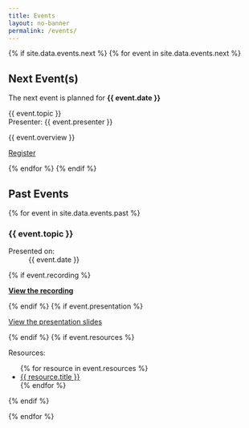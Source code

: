 ```yaml
---
title: Events
layout: no-banner
permalink: /events/
---
```


{% if site.data.events.next %}
{% for event in site.data.events.next %}
<div class="well">
    <h2 id="next-event">Next Event(s)</h2>
    <p class="lead">The next event is planned for <strong>{{ event.date }}</strong></p>
    <p>{{ event.topic }}<br />Presenter: {{ event.presenter }}</p>
	<p>{{ event.overview }}</p>
	<p><a href="{{ event.link }}" class="btn btn-primary">Register</a></p>
</div>
{% endfor %}
{% endif %}

<h2>Past Events</h2>

{% for event in site.data.events.past %}

<section class="panel panel-default">
    <div class="panel-heading">
        <h3 class="panel-title" id="{{ event.topic | slugify }}">{{ event.topic }}</h3>
    </div>
    <div class="panel-body">
        <div class="pull-right mrgn-rght-lg text-muted small">
            <dl>
                <dt>Presented on:</dt>
                <dd>{{ event.date }}</dd>
            </dl>
        </div>
    {% if event.recording %}
        <p><strong><a href="{{ event.recording }}" target="_blank"><span class="glyphicon glyphicon-facetime-video"></span> View the recording</a></strong></p>
    {% endif %}
    {% if event.presentation %}
        <p><a href="{{ event.presentation }}" target="_blank"><span class="glyphicon glyphicon-file"></span> View the presentation slides</a></p>
    {% endif %}
    {% if event.resources %}
        <p>Resources:</p>
        <ul>
        {% for resource in event.resources %}
            <li><a href="{{ resource.link }}" target="_blank">{{ resource.title }}</a></li>
        {% endfor %}
        </ul>
    {% endif %}
    </div>
</section>

{% endfor %}
